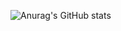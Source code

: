 ![Anurag's GitHub stats](https://github-readme-stats.vercel.app/api?username=rebgois&show_icons=true&bg_color=00000000)
